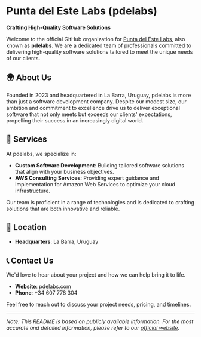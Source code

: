 # Punta del Este Labs (pdelabs)

**Crafting High-Quality Software Solutions**

Welcome to the official GitHub organization for [Punta del Este Labs](https://pdelabs.com), also known as **pdelabs**. We are a dedicated team of professionals committed to delivering high-quality software solutions tailored to meet the unique needs of our clients.

## 🌍 About Us

Founded in 2023 and headquartered in La Barra, Uruguay, pdelabs is more than just a software development company. Despite our modest size, our ambition and commitment to excellence drive us to deliver exceptional software that not only meets but exceeds our clients' expectations, propelling their success in an increasingly digital world.

## 💼 Services

At pdelabs, we specialize in:

- **Custom Software Development**: Building tailored software solutions that align with your business objectives.
- **AWS Consulting Services**: Providing expert guidance and implementation for Amazon Web Services to optimize your cloud infrastructure.

Our team is proficient in a range of technologies and is dedicated to crafting solutions that are both innovative and reliable.

## 📍 Location

- **Headquarters**: La Barra, Uruguay

## 📞 Contact Us

We'd love to hear about your project and how we can help bring it to life.

- **Website**: [pdelabs.com](https://pdelabs.com)
- **Phone**: +34 607 778 304

Feel free to reach out to discuss your project needs, pricing, and timelines.

---

*Note: This README is based on publicly available information. For the most accurate and detailed information, please refer to our [official website](https://pdelabs.com).*
